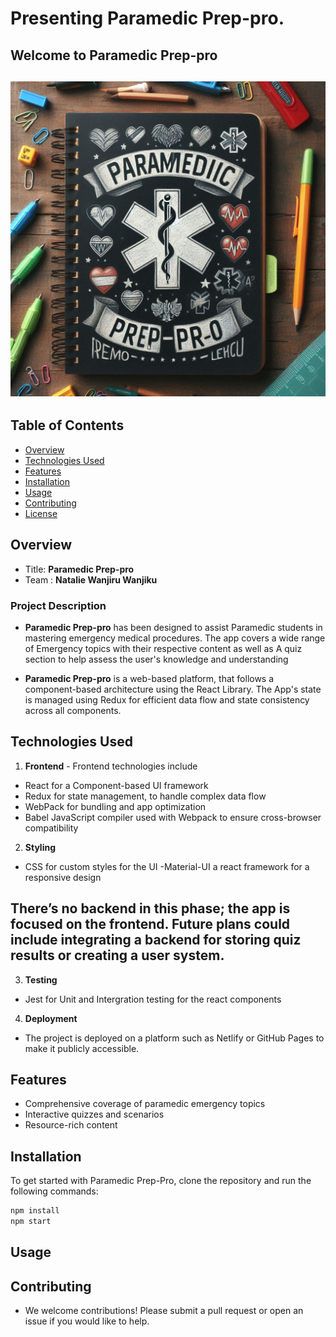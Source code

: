 # Presenting Paramedic Prep-pro.

Welcome to Paramedic Prep-pro
------------------------------------------
![project_logo](https://github.com/Wanjiruwanjiku-tech/Paramedic_Prep-pro-app/blob/main/src/Assets/images/logo.jpg?raw=true)
-----------------------------------------

## Table of Contents

- [Overview](#overview)
- [Technologies Used](#technologies-used)
- [Features](#features)
- [Installation](#installation)
- [Usage](#usage)
- [Contributing](#contributing)
- [License](#license)

## Overview

- Title: __Paramedic Prep-pro__
- Team : __Natalie Wanjiru Wanjiku__

### Project Description

- __Paramedic Prep-pro__ has been designed to assist Paramedic students in mastering emergency medical procedures. The app covers a wide range of Emergency topics with their respective content as well as A quiz section to help assess the user's knowledge and understanding

- __Paramedic Prep-pro__ is a web-based platform, that follows a component-based architecture using the React Library. The App's state is managed using Redux for efficient data flow and state consistency across all components.

## Technologies Used

1. __Frontend__ - Frontend technologies include 
- React for a Component-based UI framework
- Redux for state management, to handle complex data flow
- WebPack for bundling and app optimization
- Babel JavaScript compiler used with Webpack to ensure cross-browser compatibility

2. __Styling__
- CSS for custom styles for the UI
-Material-UI a react framework for a responsive design

## There’s no backend in this phase; the app is focused on the frontend. Future plans could include integrating a backend for storing quiz results or creating a user system.

3. __Testing__
- Jest for Unit and Intergration testing for the react components

4. __Deployment__
- The project is deployed on a platform such as Netlify or GitHub Pages to make it publicly accessible.


## Features

- Comprehensive coverage of paramedic emergency topics
- Interactive quizzes and scenarios
- Resource-rich content

## Installation

To get started with Paramedic Prep-Pro, clone the repository and run the following commands:

```bash
npm install
npm start

```
## Usage

## Contributing

- We welcome contributions! Please submit a pull request or open an issue if you would like to help.